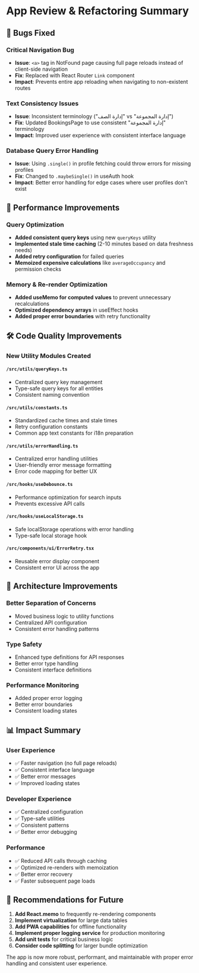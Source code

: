 # App Review & Refactoring Summary

## 🐛 Bugs Fixed

### Critical Navigation Bug
- **Issue**: `<a>` tag in NotFound page causing full page reloads instead of client-side navigation
- **Fix**: Replaced with React Router `Link` component
- **Impact**: Prevents entire app reloading when navigating to non-existent routes

### Text Consistency Issues
- **Issue**: Inconsistent terminology ("إدارة الصف" vs "إدارة المجموعة")
- **Fix**: Updated BookingsPage to use consistent "إدارة المجموعة" terminology
- **Impact**: Improved user experience with consistent interface language

### Database Query Error Handling
- **Issue**: Using `.single()` in profile fetching could throw errors for missing profiles
- **Fix**: Changed to `.maybeSingle()` in useAuth hook
- **Impact**: Better error handling for edge cases where user profiles don't exist

## 🚀 Performance Improvements

### Query Optimization
- **Added consistent query keys** using new `queryKeys` utility
- **Implemented stale time caching** (2-10 minutes based on data freshness needs)
- **Added retry configuration** for failed queries
- **Memoized expensive calculations** like `averageOccupancy` and permission checks

### Memory & Re-render Optimization
- **Added useMemo for computed values** to prevent unnecessary recalculations
- **Optimized dependency arrays** in useEffect hooks
- **Added proper error boundaries** with retry functionality

## 🛠️ Code Quality Improvements

### New Utility Modules Created

#### `/src/utils/queryKeys.ts`
- Centralized query key management
- Type-safe query keys for all entities
- Consistent naming convention

#### `/src/utils/constants.ts`
- Standardized cache times and stale times
- Retry configuration constants  
- Common app text constants for i18n preparation

#### `/src/utils/errorHandling.ts`
- Centralized error handling utilities
- User-friendly error message formatting
- Error code mapping for better UX

#### `/src/hooks/useDebounce.ts`
- Performance optimization for search inputs
- Prevents excessive API calls

#### `/src/hooks/useLocalStorage.ts`
- Safe localStorage operations with error handling
- Type-safe local storage hook

#### `/src/components/ui/ErrorRetry.tsx`
- Reusable error display component
- Consistent error UI across the app

## 🔧 Architecture Improvements

### Better Separation of Concerns
- Moved business logic to utility functions
- Centralized API configuration
- Consistent error handling patterns

### Type Safety
- Enhanced type definitions for API responses
- Better error type handling
- Consistent interface definitions

### Performance Monitoring
- Added proper error logging
- Better error boundaries
- Consistent loading states

## 📊 Impact Summary

### User Experience
- ✅ Faster navigation (no full page reloads)
- ✅ Consistent interface language
- ✅ Better error messages
- ✅ Improved loading states

### Developer Experience  
- ✅ Centralized configuration
- ✅ Type-safe utilities
- ✅ Consistent patterns
- ✅ Better error debugging

### Performance
- ✅ Reduced API calls through caching
- ✅ Optimized re-renders with memoization
- ✅ Better error recovery
- ✅ Faster subsequent page loads

## 🎯 Recommendations for Future

1. **Add React.memo** to frequently re-rendering components
2. **Implement virtualization** for large data tables
3. **Add PWA capabilities** for offline functionality
4. **Implement proper logging service** for production monitoring
5. **Add unit tests** for critical business logic
6. **Consider code splitting** for larger bundle optimization

The app is now more robust, performant, and maintainable with proper error handling and consistent user experience.